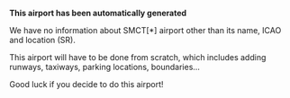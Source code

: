 **This airport has been automatically generated**

We have no information about SMCT[*] airport other than its name, ICAO and location (SR).

This airport will have to be done from scratch, which includes adding runways, taxiways, parking locations, boundaries...

Good luck if you decide to do this airport!